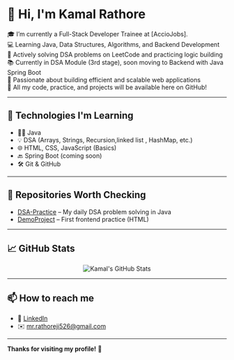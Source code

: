 # 👋 Hi, I'm Kamal Rathore

🎓 I’m currently a Full-Stack Developer Trainee at [AccioJobs].  
💻 Learning Java, Data Structures, Algorithms, and Backend Development  
🚀 Actively solving DSA problems on LeetCode and practicing logic building  
📚 Currently in DSA Module (3rd stage), soon moving to Backend with Java Spring Boot  
🌱 Passionate about building efficient and scalable web applications  
📌 All my code, practice, and projects will be available here on GitHub!

---

## 🔧 Technologies I'm Learning

- 👨‍💻 Java
- 💡 DSA (Arrays, Strings, Recursion,linked list , HashMap, etc.)
- 🌐 HTML, CSS, JavaScript (Basics)
- 🔙 Spring Boot (coming soon)
- 🛠️ Git & GitHub

---

## 📂 Repositories Worth Checking

- [DSA-Practice](https://github.com/rathoreji526/dsa-practice) – My daily DSA problem solving in Java
- [DemoProject](https://github.com/rathoreji526/DemoProject) – First frontend practice (HTML)

---

## 📈 GitHub Stats

<p align="center">
  <img src="https://github-readme-stats.vercel.app/api?username=rathoreji526&show_icons=true&theme=radical" alt="Kamal's GitHub Stats" />
</p>

---

## 📫 How to reach me

- 💼 [LinkedIn](www.linkedin.com/in/rathoreji526)
- ✉️ mr.rathoreji526@gmail.com

---

**Thanks for visiting my profile!** 🙌
